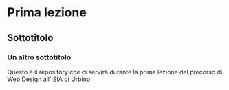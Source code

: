 # Prima lezione
## Sottotitolo
### Un altro sottotitolo

Questo è il repository che ci servirà durante la prima lezione del precorso di Web Design all'[ISIA di Urbino](https://isiaurbino.net/)
